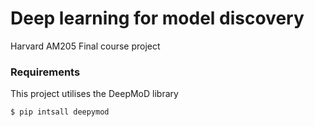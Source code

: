 # Deep learning for model discovery
Harvard AM205 Final course project

### Requirements
This project utilises the DeepMoD library
```
$ pip intsall deepymod
```

